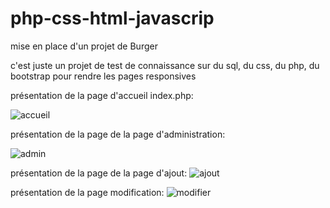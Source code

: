 # php-css-html-javascrip
mise en place d'un projet de Burger

c'est juste un projet de test de connaissance sur du sql, du css, du php, du bootstrap pour rendre les pages responsives

présentation de la page d'accueil index.php:

![accueil](https://user-images.githubusercontent.com/72146213/187900397-1f033163-34c1-49af-a63f-9b423358af77.PNG)

présentation de la page de la page d'administration:

![admin](https://user-images.githubusercontent.com/72146213/187901083-e834f87e-7c4e-43a3-8581-e64a779e86df.PNG)


présentation de la page de la page d'ajout:
![ajout](https://user-images.githubusercontent.com/72146213/187901621-8d2342c3-d852-4f33-9bf2-06a69fb6e364.PNG)

présentation de la page modification:
![modifier](https://user-images.githubusercontent.com/72146213/187902760-6a51e8ce-a205-4fa0-a140-593d303d93bb.PNG)
